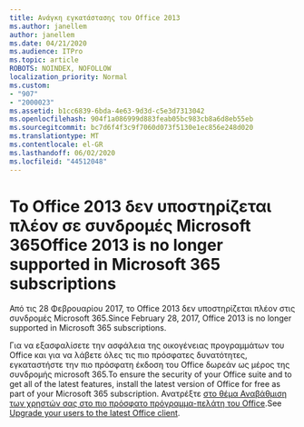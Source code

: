 ```yaml
---
title: Ανάγκη εγκατάστασης του Office 2013
ms.author: janellem
author: janellem
ms.date: 04/21/2020
ms.audience: ITPro
ms.topic: article
ROBOTS: NOINDEX, NOFOLLOW
localization_priority: Normal
ms.custom:
- "907"
- "2000023"
ms.assetid: b1cc6839-6bda-4e63-9d3d-c5e3d7313042
ms.openlocfilehash: 904f1a086999d883feab05bc983cb8a6d8eb55eb
ms.sourcegitcommit: bc7d6f4f3c9f7060d073f5130e1ec856e248d020
ms.translationtype: MT
ms.contentlocale: el-GR
ms.lasthandoff: 06/02/2020
ms.locfileid: "44512048"
---
```

# <a name="office-2013-is-no-longer-supported-in-microsoft-365-subscriptions"></a><span data-ttu-id="483f6-102">Το Office 2013 δεν υποστηρίζεται πλέον σε συνδρομές Microsoft 365</span><span class="sxs-lookup"><span data-stu-id="483f6-102">Office 2013 is no longer supported in Microsoft 365 subscriptions</span></span>

<span data-ttu-id="483f6-103">Από τις 28 Φεβρουαρίου 2017, το Office 2013 δεν υποστηρίζεται πλέον στις συνδρομές Microsoft 365.</span><span class="sxs-lookup"><span data-stu-id="483f6-103">Since February 28, 2017, Office 2013 is no longer supported in Microsoft 365 subscriptions.</span></span>
  
<span data-ttu-id="483f6-104">Για να εξασφαλίσετε την ασφάλεια της οικογένειας προγραμμάτων του Office και για να λάβετε όλες τις πιο πρόσφατες δυνατότητες, εγκαταστήστε την πιο πρόσφατη έκδοση του Office δωρεάν ως μέρος της συνδρομής microsoft 365.</span><span class="sxs-lookup"><span data-stu-id="483f6-104">To ensure the security of your Office suite and to get all of the latest features, install the latest version of Office for free as part of your Microsoft 365 subscription.</span></span> <span data-ttu-id="483f6-105">Ανατρέξτε [στο θέμα Αναβάθμιση των χρηστών σας στο πιο πρόσφατο πρόγραμμα-πελάτη του Office](https://docs.microsoft.com/microsoft-365/admin/setup/upgrade-users-to-latest-office-client).</span><span class="sxs-lookup"><span data-stu-id="483f6-105">See [Upgrade your users to the latest Office client](https://docs.microsoft.com/microsoft-365/admin/setup/upgrade-users-to-latest-office-client).</span></span>
  